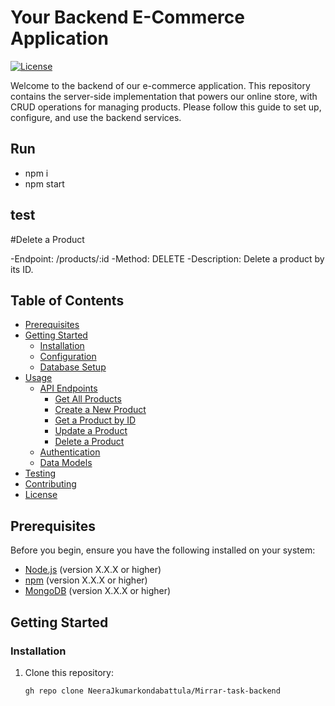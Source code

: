 # Your Backend E-Commerce Application

[![License](https://img.shields.io/badge/license-MIT-blue.svg)](LICENSE)

Welcome to the backend of our e-commerce application. This repository contains the server-side implementation that powers our online store, with CRUD operations for managing products. Please follow this guide to set up, configure, and use the backend services.

## Run

- npm i
- npm start

## test

#Delete a Product

-Endpoint: /products/:id
-Method: DELETE
-Description: Delete a product by its ID.

## Table of Contents

- [Prerequisites](#prerequisites)
- [Getting Started](#getting-started)
  - [Installation](#installation)
  - [Configuration](#configuration)
  - [Database Setup](#database-setup)
- [Usage](#usage)
  - [API Endpoints](#api-endpoints)
    - [Get All Products](#get-all-products)
    - [Create a New Product](#create-a-new-product)
    - [Get a Product by ID](#get-a-product-by-id)
    - [Update a Product](#update-a-product)
    - [Delete a Product](#delete-a-product)
  - [Authentication](#authentication)
  - [Data Models](#data-models)
- [Testing](#testing)
- [Contributing](#contributing)
- [License](#license)

## Prerequisites

Before you begin, ensure you have the following installed on your system:

- [Node.js](https://nodejs.org/) (version X.X.X or higher)
- [npm](https://www.npmjs.com/) (version X.X.X or higher)
- [MongoDB](https://www.mongodb.com/) (version X.X.X or higher)

## Getting Started

### Installation

1. Clone this repository:

   ```bash
   gh repo clone NeeraJkumarkondabattula/Mirrar-task-backend
